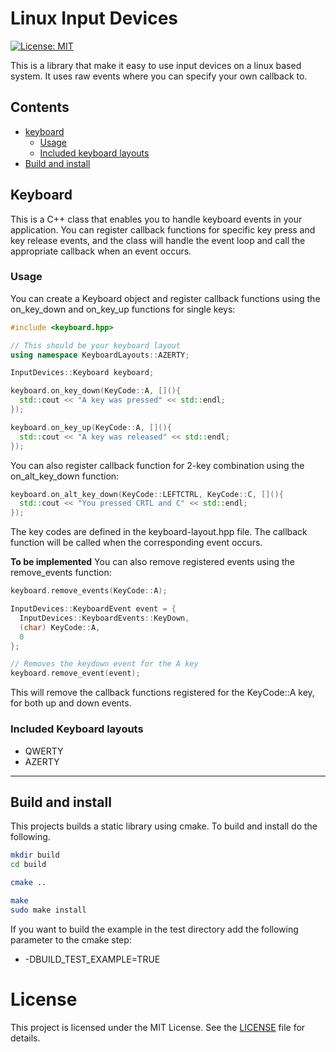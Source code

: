 # Linux Input Devices

[![License: MIT](https://img.shields.io/badge/License-MIT-yellow.svg)](https://opensource.org/licenses/MIT)

This is a library that make it easy to use input devices on a linux based system. It uses raw events where you can specify your own callback to.

## Contents
- [keyboard](#keyboard)
  - [Usage](#usage)
  - [Included keyboard layouts](#included-keyboard-layouts)
- [Build and install](#build-and-install)

## Keyboard

This is a C++ class that enables you to handle keyboard events in your application. You can register callback functions for specific key press and key release events, and the class will handle the event loop and call the appropriate callback when an event occurs.

### Usage

You can create a Keyboard object and register callback functions using the on_key_down and on_key_up functions for single keys:

```cpp
#include <keyboard.hpp>

// This should be your keyboard layout
using namespace KeyboardLayouts::AZERTY;

InputDevices::Keyboard keyboard;

keyboard.on_key_down(KeyCode::A, [](){
  std::cout << "A key was pressed" << std::endl;
});

keyboard.on_key_up(KeyCode::A, [](){
  std::cout << "A key was released" << std::endl;
});

```

You can also register callback function for 2-key combination using the on_alt_key_down function:

```cpp
keyboard.on_alt_key_down(KeyCode::LEFTCTRL, KeyCode::C, [](){
  std::cout << "You pressed CRTL and C" << std::endl;
});
```

The key codes are defined in the keyboard-layout.hpp file. 
The callback function will be called when the corresponding event occurs.

**To be implemented**
You can also remove registered events using the remove_events function:

```cpp
keyboard.remove_events(KeyCode::A);

InputDevices::KeyboardEvent event = {
  InputDevices::KeyboardEvents::KeyDown,
  (char) KeyCode::A,
  0
};

// Removes the keydown event for the A key
keyboard.remove_event(event);
```

This will remove the callback functions registered for the KeyCode::A key, for both up and down events.

### Included Keyboard layouts

- QWERTY
- AZERTY

<hr/>

## Build and install 

This projects builds a static library using cmake. To build and install do the following.

```bash
mkdir build
cd build

cmake ..

make
sudo make install
```

If you want to build the example in the test directory add the following parameter to the cmake step:

- -DBUILD_TEST_EXAMPLE=TRUE

# License

This project is licensed under the MIT License. See the [LICENSE](./LICENSE) file for details.
